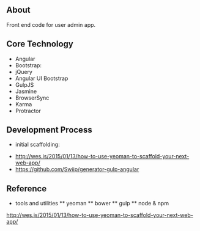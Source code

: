 ## About

Front end code for user admin app.

## Core Technology
- Angular
- Bootstrap: 
- jQuery
- Angular UI Bootstrap
- GulpJS
- Jasmine
- BrowserSync
- Karma
- Protractor

## Development Process
* initial scaffolding: 
- http://wes.is/2015/01/13/how-to-use-yeoman-to-scaffold-your-next-web-app/
- https://github.com/Swiip/generator-gulp-angular

## Reference

* tools and utilities
** yeoman
** bower
** gulp
** node & npm


http://wes.is/2015/01/13/how-to-use-yeoman-to-scaffold-your-next-web-app/
